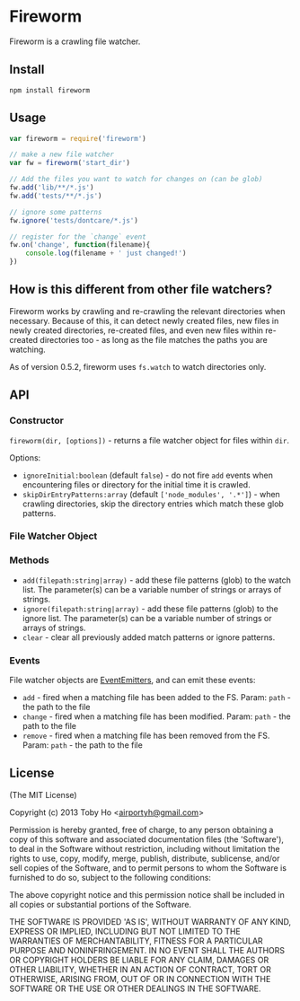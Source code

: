Fireworm
========

Fireworm is a crawling file watcher.

## Install

    npm install fireworm

## Usage

``` js
var fireworm = require('fireworm')

// make a new file watcher
var fw = fireworm('start_dir')

// Add the files you want to watch for changes on (can be glob)
fw.add('lib/**/*.js')
fw.add('tests/**/*.js')

// ignore some patterns
fw.ignore('tests/dontcare/*.js')

// register for the `change` event
fw.on('change', function(filename){
    console.log(filename + ' just changed!')
})
```

## How is this different from other file watchers?

Fireworm works by crawling and re-crawling the relevant directories when necessary. Because of this, it can detect newly created files, new files in newly created directories, re-created files, and even new files within re-created directories too - as long as the file matches the paths you are watching.

As of version 0.5.2, fireworm uses `fs.watch` to watch directories only.

## API

### Constructor

`fireworm(dir, [options])` - returns a file watcher object for files within `dir`.

Options:

* `ignoreInitial:boolean` (default `false`) - do not fire `add` events when encountering files or directory for the initial time it is crawled.
* `skipDirEntryPatterns:array` (default `['node_modules', '.*']`) - when crawling directories, skip the directory entries which match these glob patterns.

### File Watcher Object

### Methods

* `add(filepath:string|array)` - add these file patterns (glob) to the watch list. The parameter(s) can be a variable number of strings or arrays of strings.
* `ignore(filepath:string|array)` - add these file patterns (glob) to the ignore list. The parameter(s) can be a variable number of strings or arrays of strings.
* `clear` - clear all previously added match patterns or ignore patterns.

### Events

File watcher objects are [EventEmitters](http://nodejs.org/api/events.html#events_class_events_eventemitter), and can emit these events:

* `add` - fired when a matching file has been added to the FS. Param: `path` - the path to the file
* `change` - fired when a matching file has been modified. Param: `path` - the path to the file
* `remove` - fired when a matching file has been removed from the FS. Param: `path` - the path to the file

## License

(The MIT License)

Copyright (c) 2013 Toby Ho &lt;airportyh@gmail.com&gt;

Permission is hereby granted, free of charge, to any person obtaining a copy of this software and associated documentation files (the 'Software'), to deal in the Software without restriction, including without limitation the rights to use, copy, modify, merge, publish, distribute, sublicense, and/or sell copies of the Software, and to permit persons to whom the Software is furnished to do so, subject to the following conditions:

The above copyright notice and this permission notice shall be included in all copies or substantial portions of the Software.

THE SOFTWARE IS PROVIDED 'AS IS', WITHOUT WARRANTY OF ANY KIND, EXPRESS OR IMPLIED, INCLUDING BUT NOT LIMITED TO THE WARRANTIES OF MERCHANTABILITY, FITNESS FOR A PARTICULAR PURPOSE AND NONINFRINGEMENT. IN NO EVENT SHALL THE AUTHORS OR COPYRIGHT HOLDERS BE LIABLE FOR ANY CLAIM, DAMAGES OR OTHER LIABILITY, WHETHER IN AN ACTION OF CONTRACT, TORT OR OTHERWISE, ARISING FROM, OUT OF OR IN CONNECTION WITH THE SOFTWARE OR THE USE OR OTHER DEALINGS IN THE SOFTWARE.

